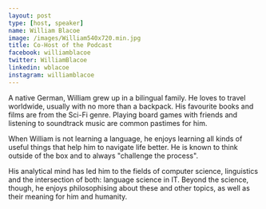 ```yaml
---
layout: post
type: [host, speaker]
name: William Blacoe
image: /images/William540x720.min.jpg
title: Co-Host of the Podcast
facebook: williamblacoe
twitter: WilliamBlacoe
linkedin: wblacoe
instagram: williamblacoe
---
```


A native German, William grew up in a bilingual family. He loves to travel worldwide, usually with no more than a backpack. His favourite books and films are from the Sci-Fi genre. Playing board games with friends and listening to soundtrack music are common pastimes for him.

When William is not learning a language, he enjoys learning all kinds of useful things that help him to navigate life better. He is known to think outside of the box and to always "challenge the process".

His analytical mind has led him to the fields of computer science, linguistics and the intersection of both: language science in IT. Beyond the science, though, he enjoys philosophising about these and other topics, as well as their meaning for him and humanity.